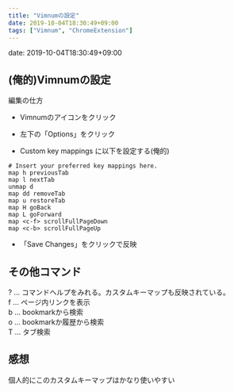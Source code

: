 ```yaml
---
title: "Vimnumの設定"
date: 2019-10-04T18:30:49+09:00
tags: ["Vimnum", "ChromeExtension"]
---
```


date: 2019-10-04T18:30:49+09:00

## (俺的)Vimnumの設定

編集の仕方  

- Vimnumのアイコンをクリック  

- 左下の「Options」をクリック  

- Custom key mappings に以下を設定する(俺的)  

```
# Insert your preferred key mappings here.
map h previousTab
map l nextTab
unmap d
map dd removeTab
map u restoreTab
map H goBack
map L goForward
map <c-f> scrollFullPageDown
map <c-b> scrollFullPageUp
```

- 「Save Changes」をクリックで反映  

## その他コマンド

? ... コマンドヘルプをみれる。カスタムキーマップも反映されている。  
f ... ページ内リンクを表示  
b ... bookmarkから検索  
o ... bookmarkか履歴から検索  
T ... タブ検索  

## 感想

個人的にこのカスタムキーマップはかなり使いやすい
